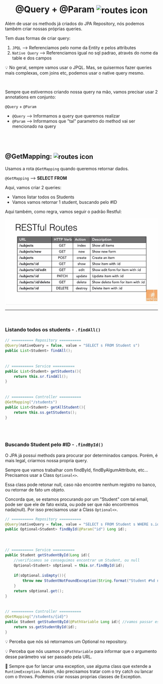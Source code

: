 <h1 align="center">
    @Query + @Param
    <img src="https://cdn2.iconfinder.com/data/icons/big-data-3-flat-style/128/Big_data_3_-_Flat_Style_-_27-10-256.png" alt="routes icon" width="90px" align="center">
</h1>


Além de usar os methods já criados do JPA Repository, nós podemos também criar nossas próprias queries.

Tem duas formas de criar query:

1. `JPQL` --> Referenciamos pelo nome da Entity e pelos attributes
2. `Native Query` --> Referenciamos igual no sql padrao, através do nome da table e dos campos

💡 No geral, sempre vamos usar o JPQL. Mas, se quisermos fazer queries mais complexas, com joins etc, podemos usar o native query mesmo.

<br>

Sempre que estivermos criando nossa query na mão, vamos precisar usar 2 annotations em conjunto:

`@Query` + `@Param`

- `@Query` --> Informamos a query que queremos realizar
- `@Param` --> Informamos que "tal" parametro do method vai ser mencionado na query

<br>


<br>

## @GetMapping: <img src= "https://cdn4.iconfinder.com/data/icons/communication-multimedia-vol-2/512/read_reading_e_book_book-512.png" alt="routes icon" width="50px" align="center">
Usamos a rota `@GetMapping` quando queremos retornar dados.

`@GetMapping` --> **SELECT FROM**

Aqui, vamos criar 2 queries:

- Vamos listar todos os Students
- Vamos vamos retornar 1 student, buscando pelo #ID

Aqui também, como regra, vamos seguir o padrão Restful:

<img src="../imgs/restFull_routes.jpg" alt="restful routes image" width="550px">

<hr>
<br>

### Listando todos os students - `.findAll()`

```java
// ========== Repository ==========
@Query(nativeQuery = false, value = "SELECT s FROM Student s")
public List<Student> findAll();


// ========== Service ==========
public List<Student> getStudents(){
    return this.sr.findAll();
}


// ========== Controller ==========
@GetMapping("/students")
public List<Student> getAllStudent(){
    return this.ss.getStudents();
}

```

<br>
<br>

### Buscando Student pelo #ID - `.findById()`
O JPA já possui methods para procurar por determinados campos. Porém, é mais legal, criarmos nossa propria query.


Sempre que vamos trabalhar com findById, findByAlgumAttribute, etc... Precisamos usar a Class `Optional<>`.

Essa class pode retonar null, caso não encontre nenhum registro no banco, ou retornar de fato um objeto.


Concorda que, se estamos procurando por um "Student" com tal email, pode ser que ele de fato exista, ou pode ser que não encontremos nada(null). Por isso precisamos usar a Class `Optional<>`.

```java
// ========== Repository ==========
@Query(nativeQuery = false, value = "SELECT s FROM Student s WHERE s.id = :id")
public Optional<Student> findById(@Param("id") Long id);



// ========== Service ==========
public Student getStudentById(Long id){
    //verificamos se conseguimos encontrar um Student, ou null
    Optional<Student> sOptional = this.sr.findById(id);

    if(sOptional.isEmpty()){
        throw new StudentNotFoundException(String.format("Student #%d not found", id)); //essa class extends RunTimeException. Por isso nao precisamos tratar com try catch ou jogar no throws. Poderiamos ter retornado "null" tambem.
    }
    return sOptional.get();
}


// ========== Controller ==========
@GetMapping("/students/{id}")
public Student getStudentById(@PathVariable Long id){ //vamos passar esse argumento pela URL
    return ss.getStudentById(id);
}
```

💡 Perceba que nós só retornamos um Optional no repository.

💡 Perceba que nós usamos o `@PathVariable` para informar que o argumento desse parâmetro vai ser passado pela URL.

📖 Sempre que for lancar uma exception, use alguma class que extende a `RuntimeException`. Assim, não precisamos tratar com o try catch ou lancar com o throws. Podemos criar nossas proprias classes de Exception.